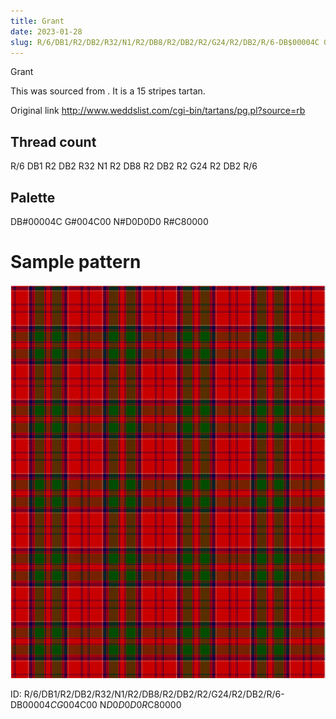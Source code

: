```yaml
---
title: Grant
date: 2023-01-28
slug: R/6/DB1/R2/DB2/R32/N1/R2/DB8/R2/DB2/R2/G24/R2/DB2/R/6-DB$00004C G$004C00 N$D0D0D0 R$C80000
---
```

Grant

This was sourced from <no value>.  It is a 15 stripes tartan.

Original link http://www.weddslist.com/cgi-bin/tartans/pg.pl?source=rb

## Thread count
R/6 DB1 R2 DB2 R32 N1 R2 DB8 R2 DB2 R2 G24 R2 DB2 R/6

## Palette
DB#00004C G#004C00 N#D0D0D0 R#C80000

# Sample pattern

![Tartan detail](tartan.png "R/6 DB1 R2 DB2 R32 N1 R2 DB8 R2 DB2 R2 G24 R2 DB2 R/6 tartan")

ID: R/6/DB1/R2/DB2/R32/N1/R2/DB8/R2/DB2/R2/G24/R2/DB2/R/6-DB$00004C G$004C00 N$D0D0D0 R$C80000